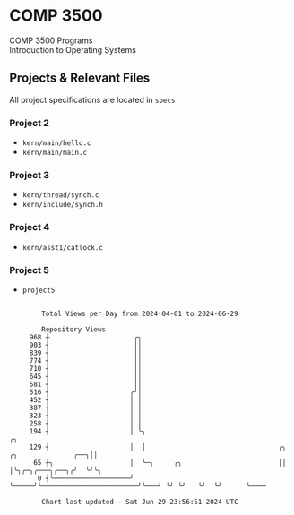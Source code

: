 # COMP 3500
COMP 3500 Programs  
Introduction to Operating Systems  
## Projects & Relevant Files
All project specifications are located in `specs`
### Project 2
- `kern/main/hello.c`
- `kern/main/main.c`
### Project 3
- `kern/thread/synch.c`
- `kern/include/synch.h`
### Project 4
- `kern/asst1/catlock.c`
### Project 5
- `project5`

```

        Total Views per Day from 2024-04-01 to 2024-06-29

        Repository Views
     968 ┼                     ╭╮
     903 ┤                     ││
     839 ┤                     ││
     774 ┤                     ││
     710 ┤                     ││
     645 ┤                     ││
     581 ┤                     ││
     516 ┤                    ╭╯│
     452 ┤                    │ │
     387 ┤                    │ │
     323 ┤                    │ │
     258 ┤                    │ │
     194 ┤                    │ ╰╮                                                          ╭╮
     129 ┤                    │  │                                 ╭╮   ╭╮              ╭──╮││
      65 ┼╮                   │  ╰─╮     ╭╮                        ││   │╰╮╭─╮╭───╮╭──╮╭╯  ╰╯╰╮
       0 ┤╰───────────────────╯    ╰─────╯╰────────────────────────╯╰───╯ ╰╯ ╰╯   ╰╯  ╰╯      ╰────

        Chart last updated - Sat Jun 29 23:56:51 2024 UTC
        
```
